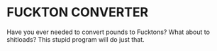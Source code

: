 # FUCKTON CONVERTER

Have you ever needed to convert pounds to Fucktons? What about to shitloads? This stupid program will do just that.
